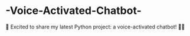 # -Voice-Activated-Chatbot-
🚀 Excited to share my latest Python project: a voice-activated chatbot! 🎤🤖
